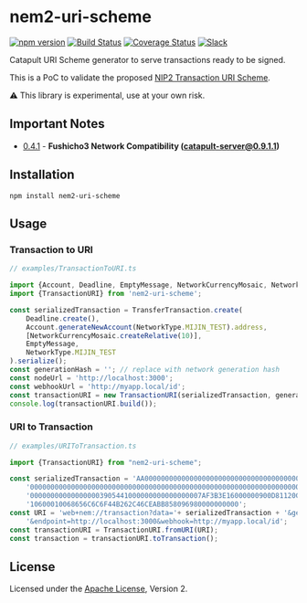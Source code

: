 # nem2-uri-scheme

[![npm version](https://badge.fury.io/js/nem2-uri-scheme.svg)](https://badge.fury.io/js/nem2-uri-scheme)
[![Build Status](https://travis-ci.org/nemfoundation/nem2-uri-scheme.svg?branch=master)](https://travis-ci.org/nemfoundation/nem2-uri-scheme)
[![Coverage Status](https://coveralls.io/repos/github/nemfoundation/nem2-uri-scheme/badge.svg?branch=master)](https://coveralls.io/github/nemfoundation/nem2-uri-scheme?branch=master)
[![Slack](https://img.shields.io/badge/chat-on%20slack-green.svg)](https://nem2.slack.com/messages/CB0UU89GS//)

Catapult URI Scheme generator to serve transactions ready to be signed.

This is a PoC to validate the proposed [NIP2 Transaction URI Scheme](https://github.com/nemtech/NIP/issues/6).

:warning: This library is experimental, use at your own risk.


## Important Notes

- [0.4.1](https://www.npmjs.com/package/nem2-uri-scheme) - **Fushicho3 Network Compatibility (catapult-server@0.9.1.1)**

## Installation

``npm install nem2-uri-scheme``

## Usage

### Transaction to URI

```ts
// examples/TransactionToURI.ts

import {Account, Deadline, EmptyMessage, NetworkCurrencyMosaic, NetworkType, TransferTransaction} from 'nem2-sdk';
import {TransactionURI} from 'nem2-uri-scheme';

const serializedTransaction = TransferTransaction.create(
    Deadline.create(),
    Account.generateNewAccount(NetworkType.MIJIN_TEST).address,
    [NetworkCurrencyMosaic.createRelative(10)],
    EmptyMessage,
    NetworkType.MIJIN_TEST
).serialize();
const generationHash = ''; // replace with network generation hash
const nodeUrl = 'http://localhost:3000';
const webhookUrl = 'http://myapp.local/id';
const transactionURI = new TransactionURI(serializedTransaction, generationHash, nodeUrl, webhookUrl);
console.log(transactionURI.build());

```

### URI to Transaction

```ts
// examples/URIToTransaction.ts

import {TransactionURI} from "nem2-uri-scheme";

const serializedTransaction = 'AA00000000000000000000000000000000000000000000000000000000000000000000000000000' +
    '000000000000000000000000000000000000000000000000000000000000000000000000000000000000000000000000000000000' +
    '000000000000000003905441000000000000000007AF3B3E16000000900D81120CEC95A998B41773D3653104D530CA908318755BA' +
    '10600010068656C6C6F44B262C46CEABB858096980000000000';
const URI = 'web+nem://transaction?data='+ serializedTransaction + '&generationHash=test' +
    '&endpoint=http://localhost:3000&webhook=http://myapp.local/id';
const transactionURI = TransactionURI.fromURI(URI);
const transaction = transactionURI.toTransaction();

```

## License

Licensed under the [Apache License](LICENSE.md), Version 2.
